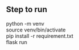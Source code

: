 Step to run
-----
python -m venv \
source venv/bin/activate \
pip install -r requirement.txt \
flask run